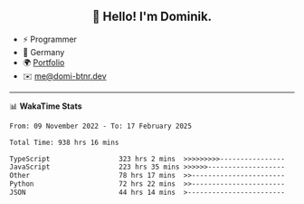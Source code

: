 <h2 align="center">👋 Hello! I'm Dominik.</h2>

- ⚡ Programmer
- 📍 Germany
- 🌍 [Portfolio](https://domi-btnr.dev)
- ✉️ [me@domi-btnr.dev](mailto://me@domi-btnr.dev)

---
📊 **WakaTime Stats**
<!--START_SECTION:waka-->

```txt
From: 09 November 2022 - To: 17 February 2025

Total Time: 938 hrs 16 mins

TypeScript                 323 hrs 2 mins  >>>>>>>>>----------------   34.43 %
JavaScript                 223 hrs 35 mins >>>>>>-------------------   23.83 %
Other                      78 hrs 17 mins  >>-----------------------   08.34 %
Python                     72 hrs 22 mins  >>-----------------------   07.71 %
JSON                       44 hrs 14 mins  >------------------------   04.72 %
```

<!--END_SECTION:waka-->
